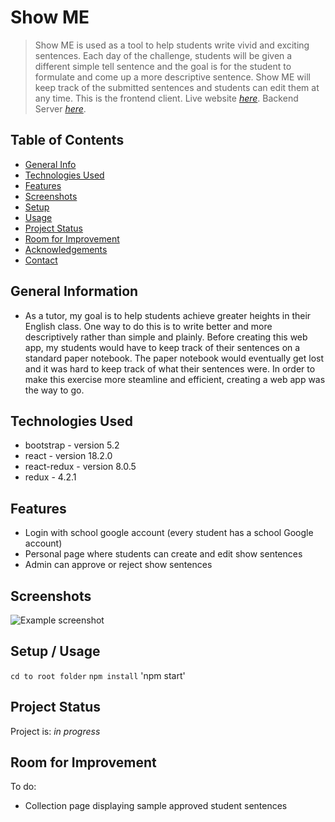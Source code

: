 # Show ME
> Show ME is used as a tool to help students write vivid and exciting sentences. Each day of the challenge, students will be given a different simple tell sentence and the goal is for the student to formulate and come up a more descriptive sentence. Show ME will keep track of the submitted sentences and students can edit them at any time. This is the frontend client.
> Live website [_here_](https://https://show-me-not-tell.netlify.app/).
> Backend Server [_here_](https://github.com/ragedestiny/showme-backend).

## Table of Contents
* [General Info](#general-information)
* [Technologies Used](#technologies-used)
* [Features](#features)
* [Screenshots](#screenshots)
* [Setup](#setup)
* [Usage](#usage)
* [Project Status](#project-status)
* [Room for Improvement](#room-for-improvement)
* [Acknowledgements](#acknowledgements)
* [Contact](#contact)


## General Information
- As a tutor, my goal is to help students achieve greater heights in their English class. One way to do this is to write better and more descriptively rather than simple and plainly. Before creating this web app, my students would have to keep track of their sentences on a standard paper notebook. The paper notebook would eventually get lost and it was hard to keep track of what their sentences were. In order to make this exercise more steamline and efficient, creating a web app was the way to go.


## Technologies Used
- bootstrap - version 5.2
- react - version 18.2.0
- react-redux - version 8.0.5
- redux - 4.2.1


## Features
- Login with school google account (every student has a school Google account)
- Personal page where students can create and edit show sentences
- Admin can approve or reject show sentences


## Screenshots
![Example screenshot](./img/screenshot.png)
<!-- If you have screenshots you'd like to share, include them here. -->


## Setup / Usage

`cd to root folder`
`npm install`
'npm start'

## Project Status
Project is: _in progress_


## Room for Improvement
To do:
- Collection page displaying sample approved student sentences

